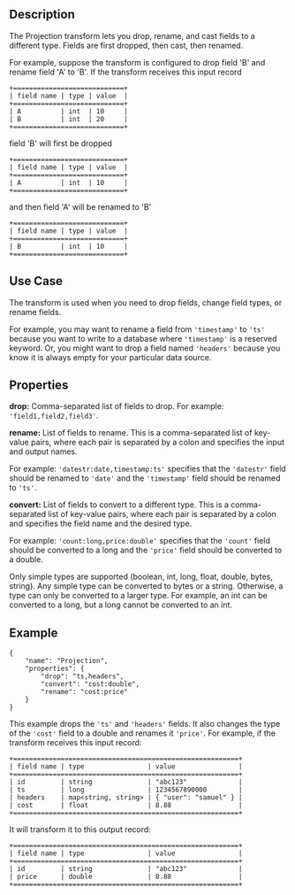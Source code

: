 Description
-----------

The Projection transform lets you drop, rename, and cast fields to a different type.
Fields are first dropped, then cast, then renamed.

For example, suppose the transform is configured to drop field 'B' and rename field 'A' to 'B'.
If the transform receives this input record

    +============================+
    | field name | type | value  |
    +============================+
    | A          | int  | 10     |
    | B          | int  | 20     |
    +============================+

field 'B' will first be dropped

    +============================+
    | field name | type | value  |
    +============================+
    | A          | int  | 10     |
    +============================+

and then field 'A' will be renamed to 'B'

    +============================+
    | field name | type | value  |
    +============================+
    | B          | int  | 10     |
    +============================+

Use Case
--------

The transform is used when you need to drop fields, change field types, or rename fields.

For example, you may want to rename a field from ``'timestamp'`` to ``'ts'`` because you want
to write to a database where ``'timestamp'`` is a reserved keyword. Or, you might want to
drop a field named ``'headers'`` because you know it is always empty for your particular
data source. 

Properties
----------

**drop:** Comma-separated list of fields to drop. For example: ``'field1,field2,field3'``.

**rename:** List of fields to rename. This is a comma-separated list of key-value pairs,
where each pair is separated by a colon and specifies the input and output names.

For example: ``'datestr:date,timestamp:ts'`` specifies that the ``'datestr'`` field should be
renamed to ``'date'`` and the ``'timestamp'`` field should be renamed to ``'ts'``.

**convert:** List of fields to convert to a different type. This is a comma-separated list
of key-value pairs, where each pair is separated by a colon and specifies the field name
and the desired type.

For example: ``'count:long,price:double'`` specifies that the ``'count'`` field should be
converted to a long and the ``'price'`` field should be converted to a double.

Only simple types are supported (boolean, int, long, float, double, bytes, string). Any
simple type can be converted to bytes or a string. Otherwise, a type can only be converted
to a larger type. For example, an int can be converted to a long, but a long cannot be
converted to an int.

Example
-------

    {
        "name": "Projection",
        "properties": {
            "drop": "ts,headers",
            "convert": "cost:double",
            "rename": "cost:price"
        }
    }
 
This example drops the ``'ts'`` and ``'headers'`` fields. It also changes the type of the ``'cost'``
field to a double and renames it ``'price'``. For example, if the transform receives this
input record:

    +=========================================================+
    | field name | type                | value                |
    +=========================================================+
    | id         | string              | "abc123"             |
    | ts         | long                | 1234567890000        |
    | headers    | map<string, string> | { "user": "samuel" } |
    | cost       | float               | 8.88                 |
    +=========================================================+

It will transform it to this output record:

    +=========================================================+
    | field name | type                | value                |
    +=========================================================+
    | id         | string              | "abc123"             |
    | price      | double              | 8.88                 |
    +=========================================================+

